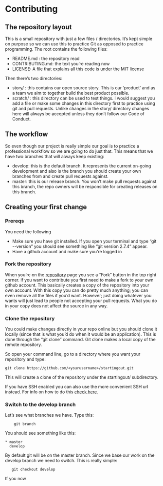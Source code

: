 # Contributing

## The repository layout

This is a small repository with just a few files / directories. It’s kept simple on purpose so we can use this to practice Git as opposed to practice programming. The root contains the following files:

* README.md : the repository read
* CONTRIBUTING.md: the text you’re reading now
* LICENSE: A file that explains all this code is under the MIT license

Then there’s two directories:

* story/ : this contains our open source story. This is our ‘product’ and as a team we aim to together build the best product possible.
* scratch/ : this directory can be used to test things. I would suggest you add a file or make some changes in this directory first to practice using git and pull requests. Unlike changes in the story/ directory changes here will always be accepted unless they don’t follow our Code of Conduct.

## The workflow

So even though our project is really simple our goal is to practice a professional workflow so we are going to do just that. This means that we have two branches that will always keep existing:

* develop: this is the default branch. It represents the current on-going development and also is the branch you should create your own branches from and create pull requests against. 
* master: this is our release branch. You won’t make pull requests against this branch, the repo owners will be responsible for creating releases on this branch.

## Creating your first change

### Prereqs

You need the following

* Make sure you have git installed. If you open your terminal and type “git --version” you should see something like “git version 2.7.4” appear.
* Have a github account and make sure you’re logged in 

### Fork the repository

When you’re on the [repository](https://github.com/gitforgits/startingout) page you see a “Fork” button in the top right corner. If you want to contribute you first need to make a fork to your own github account. This basically creates a copy of the repository into your own account. With this copy you can do pretty much anything; you can even remove all the files if you’d want. However; just doing whatever you wants will just lead to people not accepting your pull requests. What you do in your copy does not affect the source in any way.

### Clone the repository

You could make changes directly in your repo online but you should clone it locally (since that is what you’d do when it would be an application). This is done through the “git clone” command. Git clone makes a local copy of the remote repository.

So open your command line, go to a directory where you want your repository and type:

    git clone https://github.com/<yourusername>/startingout.git

This will create a clone of the repository under the startingout/ subdirectory.

If you have SSH enabled you can also use the more convenient SSH url instead. For info on how to do this [check here](https://help.github.com/articles/generating-an-ssh-key/).

### Switch to the develop branch

Let’s see what branches we have. Type this:
```
    git branch
```
You should see something like this:
```
* master
  develop
```
By default git will be on the master branch. Since we base our work on the develop branch we need to switch. This is really simple:
```
   git checkout develop
```
If you now 